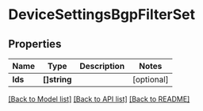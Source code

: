 # DeviceSettingsBgpFilterSet

## Properties

Name | Type | Description | Notes
------------ | ------------- | ------------- | -------------
**Ids** | **[]string** |  | [optional] 

[[Back to Model list]](../README.md#documentation-for-models) [[Back to API list]](../README.md#documentation-for-api-endpoints) [[Back to README]](../README.md)


